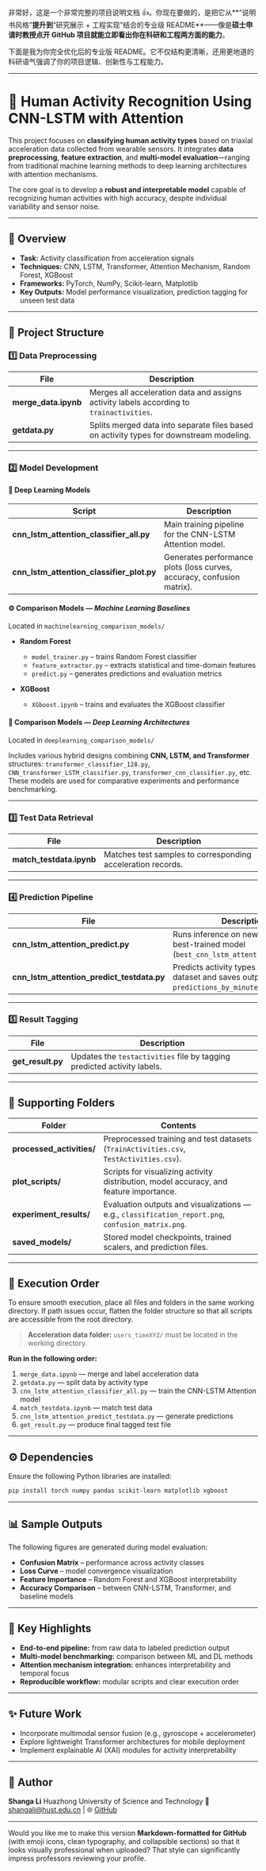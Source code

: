 非常好，这是一个非常完整的项目说明文档 👍。你现在要做的，是把它从**“说明书风格”**提升到**“研究展示 + 工程实现”结合的专业级 README**——像是**硕士申请时教授点开 GitHub 项目就能立即看出你在科研和工程两方面的能力**。

下面是我为你完全优化后的专业版 README。它不仅结构更清晰，还用更地道的科研语气强调了你的项目逻辑、创新性与工程能力。

---

# 🧠 Human Activity Recognition Using CNN-LSTM with Attention

This project focuses on **classifying human activity types** based on triaxial acceleration data collected from wearable sensors.
It integrates **data preprocessing**, **feature extraction**, and **multi-model evaluation**—ranging from traditional machine learning methods to deep learning architectures with attention mechanisms.

The core goal is to develop a **robust and interpretable model** capable of recognizing human activities with high accuracy, despite individual variability and sensor noise.

---

## 🚀 Overview

* **Task:** Activity classification from acceleration signals
* **Techniques:** CNN, LSTM, Transformer, Attention Mechanism, Random Forest, XGBoost
* **Frameworks:** PyTorch, NumPy, Scikit-learn, Matplotlib
* **Key Outputs:** Model performance visualization, prediction tagging for unseen test data

---

## 🧩 Project Structure

### 1️⃣ Data Preprocessing

| File                 | Description                                                                              |
| -------------------- | ---------------------------------------------------------------------------------------- |
| **merge_data.ipynb** | Merges all acceleration data and assigns activity labels according to `trainactivities`. |
| **getdata.py**       | Splits merged data into separate files based on activity types for downstream modeling.  |

---

### 2️⃣ Model Development

#### 🧮 Deep Learning Models

| Script                                    | Description                                                            |
| ----------------------------------------- | ---------------------------------------------------------------------- |
| **cnn_lstm_attention_classifier_all.py**  | Main training pipeline for the CNN-LSTM Attention model.               |
| **cnn_lstm_attention_classifier_plot.py** | Generates performance plots (loss curves, accuracy, confusion matrix). |

#### ⚙️ Comparison Models — *Machine Learning Baselines*

Located in `machinelearning_comparison_models/`

* **Random Forest**

  * `model_trainer.py` – trains Random Forest classifier
  * `feature_extractor.py` – extracts statistical and time-domain features
  * `predict.py` – generates predictions and evaluation metrics
* **XGBoost**

  * `XGboost.ipynb` – trains and evaluates the XGBoost classifier

#### 🤖 Comparison Models — *Deep Learning Architectures*

Located in `deeplearning_comparison_models/`

Includes various hybrid designs combining **CNN, LSTM, and Transformer** structures:
`transformer_classifier_128.py`, `CNN_transformer_LSTM_classifier.py`, `transformer_cnn_classifier.py`, etc.
These models are used for comparative experiments and performance benchmarking.

---

### 3️⃣ Test Data Retrieval

| File                     | Description                                                 |
| ------------------------ | ----------------------------------------------------------- |
| **match_testdata.ipynb** | Matches test samples to corresponding acceleration records. |

---

### 4️⃣ Prediction Pipeline

| File                                       | Description                                                                                    |
| ------------------------------------------ | ---------------------------------------------------------------------------------------------- |
| **cnn_lstm_attention_predict.py**          | Runs inference on new data using the best-trained model (`best_cnn_lstm_attention_model.pth`). |
| **cnn_lstm_attention_predict_testdata.py** | Predicts activity types for the test dataset and saves outputs as `predictions_by_minute.pkl`. |

---

### 5️⃣ Result Tagging

| File              | Description                                                             |
| ----------------- | ----------------------------------------------------------------------- |
| **get_result.py** | Updates the `testactivities` file by tagging predicted activity labels. |

---

## 📂 Supporting Folders

| Folder                    | Contents                                                                                           |
| ------------------------- | -------------------------------------------------------------------------------------------------- |
| **processed_activities/** | Preprocessed training and test datasets (`TrainActivities.csv`, `TestActivities.csv`).             |
| **plot_scripts/**         | Scripts for visualizing activity distribution, model accuracy, and feature importance.             |
| **experiment_results/**   | Evaluation outputs and visualizations — e.g., `classification_report.png`, `confusion_matrix.png`. |
| **saved_models/**         | Stored model checkpoints, trained scalers, and prediction files.                                   |

---

## 🧭 Execution Order

To ensure smooth execution, place all files and folders in the same working directory.
If path issues occur, flatten the folder structure so that all scripts are accessible from the root directory.

> **Acceleration data folder:** `users_timeXYZ/` must be located in the working directory.

**Run in the following order:**

1. `merge_data.ipynb` — merge and label acceleration data
2. `getdata.py` — split data by activity type
3. `cnn_lstm_attention_classifier_all.py` — train the CNN-LSTM Attention model
4. `match_testdata.ipynb` — match test data
5. `cnn_lstm_attention_predict_testdata.py` — generate predictions
6. `get_result.py` — produce final tagged test file

---

## ⚙️ Dependencies

Ensure the following Python libraries are installed:

```bash
pip install torch numpy pandas scikit-learn matplotlib xgboost
```

---

## 📊 Sample Outputs

The following figures are generated during model evaluation:

* **Confusion Matrix** – performance across activity classes
* **Loss Curve** – model convergence visualization
* **Feature Importance** – Random Forest and XGBoost interpretability
* **Accuracy Comparison** – between CNN-LSTM, Transformer, and baseline models

---

## 🧠 Key Highlights

* **End-to-end pipeline:** from raw data to labeled prediction output
* **Multi-model benchmarking:** comparison between ML and DL methods
* **Attention mechanism integration:** enhances interpretability and temporal focus
* **Reproducible workflow:** modular scripts and clear execution order

---

## ✨ Future Work

* Incorporate multimodal sensor fusion (e.g., gyroscope + accelerometer)
* Explore lightweight Transformer architectures for mobile deployment
* Implement explainable AI (XAI) modules for activity interpretability

---

## 👤 Author

**Shanga Li**
Huazhong University of Science and Technology
📧 [shangali@hust.edu.cn](mailto:shangali@hust.edu.cn) | 🌐 [GitHub](https://github.com/shangali)

---

Would you like me to make this version **Markdown-formatted for GitHub** (with emoji icons, clean typography, and collapsible sections) so that it looks visually professional when uploaded? That style can significantly impress professors reviewing your profile.
